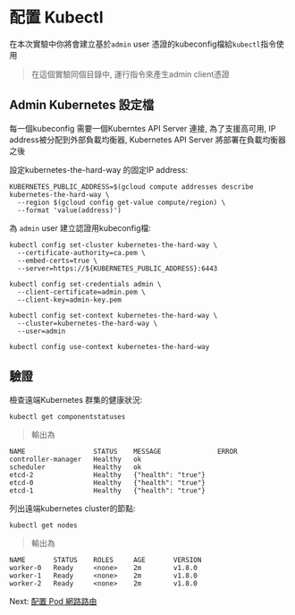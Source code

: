 # 配置 Kubectl

在本次實驗中你將會建立基於`admin` user 憑證的kubeconfig檔給`kubectl`指令使用

> 在這個實驗同個目錄中, 運行指令來產生admin client憑證

## Admin Kubernetes 設定檔

每一個kubeconfig 需要一個Kuberntes API Server 連接, 為了支援高可用, IP address被分配到外部負載均衡器, Kubernetes API Server 將部署在負載均衡器之後

設定kubernetes-the-hard-way 的固定IP address:

```
KUBERNETES_PUBLIC_ADDRESS=$(gcloud compute addresses describe kubernetes-the-hard-way \
  --region $(gcloud config get-value compute/region) \
  --format 'value(address)')
```

為 `admin` user 建立認證用kubeconfig檔:


```
kubectl config set-cluster kubernetes-the-hard-way \
  --certificate-authority=ca.pem \
  --embed-certs=true \
  --server=https://${KUBERNETES_PUBLIC_ADDRESS}:6443
```

```
kubectl config set-credentials admin \
  --client-certificate=admin.pem \
  --client-key=admin-key.pem
```

```
kubectl config set-context kubernetes-the-hard-way \
  --cluster=kubernetes-the-hard-way \
  --user=admin
```

```
kubectl config use-context kubernetes-the-hard-way
```


## 驗證

檢查遠端Kubernetes 群集的健康狀況:

```
kubectl get componentstatuses
```

> 輸出為

```
NAME                 STATUS    MESSAGE              ERROR
controller-manager   Healthy   ok
scheduler            Healthy   ok
etcd-2               Healthy   {"health": "true"}
etcd-0               Healthy   {"health": "true"}
etcd-1               Healthy   {"health": "true"}
```

列出遠端kubernetes cluster的節點:


```
kubectl get nodes
```

> 輸出為


```
NAME       STATUS    ROLES     AGE       VERSION
worker-0   Ready     <none>    2m        v1.8.0
worker-1   Ready     <none>    2m        v1.8.0
worker-2   Ready     <none>    2m        v1.8.0
```


Next: [配置 Pod 網路路由](11-pod-network-routes.md)


